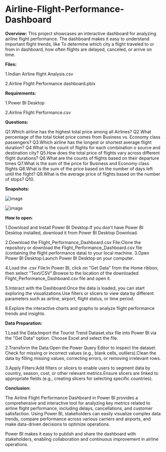 # Airline-Flight-Performance-Dashboard

**Overview:** This project showcases an interactive dashboard for analyzing airline flight performance. The dashboard makes it easy to understand important flight trends, like To determine which city a flight traveled to or from in dashboard, how often flights are delayed, canceled, or arrive on time. 

**Files:**

1.Indian Airline flight Analysis.csv

2.Airline Flight Performance dashboard.pbix

**Requirements:**

1.Power BI Desktop

2.Airline Flight Performance.csv

**Questions:**

Q1.Which airline has the highest total price among all Airlines?
Q2.What percentage of the total ticket price comes from Business vs. Economy class passengers?
Q3.Which airline has the longest or shortest average flight duration?
Q4.What is the count of flights for each combination o source and destination city?
Q5.How does the total price of flights vary across different flight durations?
Q6.What are the counts of flights based on their departure times
Q7.What is the sum of the price for Business and Economy class flights
Q8.What is the sum of the price based on the number of days left until the flight?
Q9.What is the average price of flights based on the number of stops?
Q10.

**Snapshots:**

![image](https://github.com/user-attachments/assets/248a2d8f-0895-4c63-af7a-5f38ef734cdf)

![image](https://github.com/user-attachments/assets/1a4dacea-97ec-4bdb-bafa-076508f0c402)

**How to open**:

1.Download and Install Power BI Desktop.If you don't have Power BI Desktop installed, download it from Power BI Desktop Download.

2.Download the Flight_Performance_Dashboard.csv File:Clone the repository or download the Flight_Performance_Dashboard.csv file (containing the flight performance data) to your local machine.
3.Open Power BI Desktop:Launch Power BI Desktop on your computer.

4.Load the .csv File:In Power BI, click on "Get Data" from the Home ribbon, then select "Text/CSV".Browse to the location of the downloaded Flight_Performance_Dashboard.csv file and open it.

5.Interact with the Dashboard:Once the data is loaded, you can start exploring the visualizations.Use filters or slicers to view data by different parameters such as airline, airport, flight status, or time period.

6.Explore the interactive charts and graphs to analyze flight performance trends and insights.

**Data Preparation:**

1.Load the Data:Import the Tourist Trend Dataset.xlsx file into Power BI via the "Get Data" option. Choose Excel and select the file.

2.Transform the Data:Open the Power Query Editor to inspect the dataset. Check for missing or incorrect values (e.g., blank cells, outliers).Clean the data by filling missing values, correcting errors, or removing irrelevant rows.

3.Apply Filters:Add filters or slicers to enable users to segment data by country, season, cost, or other relevant metrics.Ensure slicers are linked to appropriate fields (e.g., creating slicers for selecting specific countries).

**Conclusion:**

The Airline Flight Performance Dashboard in Power BI provides a comprehensive and interactive tool for analyzing key metrics related to airline flight performance, including delays, cancellations, and customer satisfaction. Using Power BI, stakeholders can easily visualize complex data trends, compare performance across various carriers and airports, and make data-driven decisions to optimize operations.

Power BI makes it easy to publish and share the dashboard with stakeholders, enabling collaboration and continuous improvement in airline operations.
